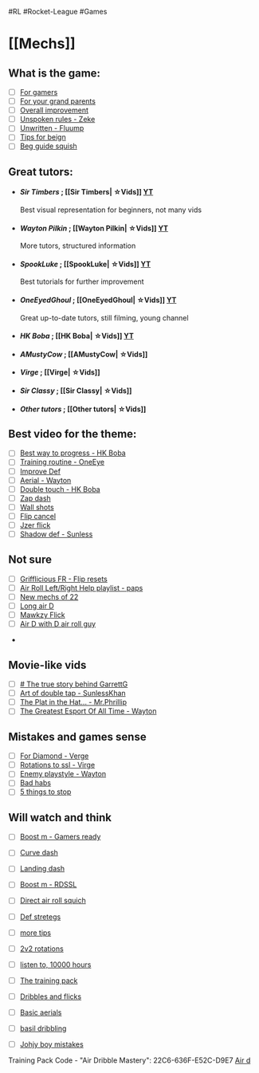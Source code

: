 #RL #Rocket-League #Games 
# [[Mechs]]
## What is the game:
+ [ ] [For gamers](https://www.youtube.com/watch?v=Os7TTRtF-HI)
+ [ ] [For your grand parents](https://www.youtube.com/watch?v=BQ3ev1eS24c)
+ [ ] [Overall improvement](https://youtu.be/AoPoeEep6YM)
+ [ ] [Unspoken rules - Zeke](https://www.youtube.com/watch?v=LCYVkR83m3I)
+ [ ] [Unwritten - Fluump](https://www.youtube.com/watch?v=kNgjRXyhBIs)
+ [ ] [Tips for beign](https://www.youtube.com/watch?v=kDEKEveIy6g)
+ [ ] [Beg guide squish](https://www.youtube.com/watch?v=s3x7T_vEX7A)
## Great tutors: 
+ #### *Sir Timbers* ; [[Sir Timbers| ☆Vids]] [YT](https://www.youtube.com/@SirTimbers/videos) 
	Best visual representation for beginners, not many vids
+ #### *Wayton Pilkin* ; [[Wayton Pilkin| ☆Vids]] [YT](https://www.youtube.com/@WaytonPilkin)
	More tutors, structured information
+ #### *SpookLuke* ; [[SpookLuke| ☆Vids]] [YT](https://www.youtube.com/@SpookLuke)
	Best tutorials for further improvement 
+ #### *OneEyedGhoul* ; [[OneEyedGhoul| ☆Vids]] [YT](https://www.youtube.com/@TheOneEyedGhoul)
	Great up-to-date tutors, still filming, young channel
+ #### *HK Boba* ; [[HK Boba| ☆Vids]] [YT](https://www.youtube.com/@HKBoba)
+ #### *AMustyCow* ; [[AMustyCow| ☆Vids]] []()
+ #### *Virge* ; [[Virge| ☆Vids]]
+ #### *Sir Classy* ; [[Sir Classy| ☆Vids]]
+ #### *Other tutors* ; [[Other tutors| ☆Vids]]

## Best video for the theme: 
+ [ ] [Best way to progress - HK Boba](https://www.youtube.com/watch?v=Hj0BZC0T0Vo)
+ [ ] [Training routine - OneEye](https://www.youtube.com/watch?v=7kdsL5xF6RQ)
+ [ ] [Improve Def](https://www.youtube.com/watch?v=0Dm3JGIlSqo)
+ [ ] [Aerial - Wayton](https://www.youtube.com/watch?v=R3k9O-k_XC0)
+ [ ] [Double touch - HK Boba](https://www.youtube.com/watch?v=IF7v2glCUXQ)
+ [ ] [Zap dash](https://www.youtube.com/watch?v=N0MQgp9dBkw)
+ [ ] [Wall shots](https://www.youtube.com/watch?v=6WYg9fGGdDc)
+ [ ] [Flip cancel](https://www.youtube.com/watch?v=1UmCDMYhUxs)
+ [ ] [Jzer flick](https://www.youtube.com/watch?v=lOr8CEbKOcc)
+ [ ] [Shadow def - Sunless](https://www.youtube.com/watch?v=2aZA-NCRRgI)
## Not sure
+ [ ] [Grifflicious FR - Flip resets](https://www.youtube.com/watch?v=AVGHiMS-0H0)
+ [ ] [Air Roll Left/Right Help playlist - paps](https://www.youtube.com/playlist?list=PLxEGyF3vKVinU6u7JgrRHPVyMTM4whH39)
+ [ ] [New mechs of 22](https://www.youtube.com/watch?v=xa0eARG8icc)
+ [ ] [Long air D](https://www.youtube.com/watch?v=73czGsDO9ic)
+ [ ] [Mawkzy Flick](https://www.youtube.com/watch?v=0RjK6XVD4WY)
+ [ ] [Air D with D air roll guy](https://www.youtube.com/watch?v=i37rrlbA80A)
+ 
## Movie-like vids
+ [ ] [# The true story behind GarrettG](https://www.youtube.com/watch?v=0YhBnTbMlog)
+ [ ] [Art of double tap - SunlessKhan](https://www.youtube.com/watch?v=DuV2SGAZaig)
+ [ ] [The Plat in the Hat... - Mr.Phrillip](https://www.youtube.com/watch?v=Ew2Pr4j39p0)
+ [ ] [The Greatest Esport Of All Time - Wayton](https://www.youtube.com/watch?v=hapMSHVF2ks)
## Mistakes and games sense
+ [ ] [For Diamond - Verge](https://www.youtube.com/watch?v=VY8eLUIzxMs)
+ [ ] [Rotations to ssl - Virge](https://www.youtube.com/watch?v=uY6SqVemmpQ)
+ [ ] [Enemy playstyle - Wayton](https://www.youtube.com/watch?v=P12MQJ3XHEc)
+ [ ] [Bad habs](https://www.youtube.com/watch?v=zjH1t7IoZCY)
+ [ ] [5 things to stop](https://www.youtube.com/watch?v=ry_bSVVT9v4)
## Will watch and think
+ [ ] [Boost m - Gamers ready](https://www.youtube.com/watch?v=gcyo1knrdSU)
+ [ ] [Curve dash](https://www.youtube.com/watch?v=PuB6yLVSs5s)
+ [ ] [Landing dash](https://www.youtube.com/watch?v=baNsqFEfRMY)
+ [ ] [Boost m - RDSSL](https://www.youtube.com/watch?v=TSgl1Gx2eaM) 
+ [ ] [Direct air roll  squich](https://www.youtube.com/watch?v=bYveY7WuDo0)
+ [ ] [Def stretegs](https://www.youtube.com/watch?v=F5MXQ0dJLoc)
+ [ ] [more tips](https://www.youtube.com/watch?v=7ckDTKj1XMo)
+ [ ] [2v2 rotations](https://www.youtube.com/watch?v=yiBzXZ4pNH4)
+ [ ] [listen to, 10000 hours](https://www.youtube.com/watch?v=UoNGfAHSSqE)
+ [ ] [The training pack](https://www.youtube.com/watch?v=PmAuTLhkL_8)
+ [ ] [Dribbles and flicks](https://www.youtube.com/watch?v=7Y9AmvjPVsw)
+ [ ] [Basic aerials](https://www.youtube.com/watch?v=a5sQjUITf-8)
+ [ ] [basil dribbling](https://www.youtube.com/watch?v=eBmgRPOmh98)
+ [ ] [Johjy boy mistakes](https://www.youtube.com/watch?v=SD0LaBhVrzc)




Training Pack Code - "Air Dribble Mastery": 22C6-636F-E52C-D9E7
[Air d](https://www.youtube.com/watch?v=1aefIW4xHyg)
